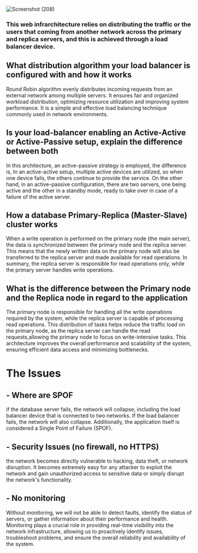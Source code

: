 
![Screenshot (208)](https://github.com/maramilod/alx-system_engineering-devops/assets/63783592/b9cd5e02-2c2f-4c2f-900f-66709c08e292)

<h3>This web infrarchitecture relies on distributing the traffic or the users that coming from another network
across the primary and replica servers, and this is achieved through a load balancer device.</h3>

<h2>  What distribution algorithm your load balancer is configured with and how it works </h2>

Round Robin algorithm evenly distributes incoming requests from an external network among multiple servers.
It ensures fair and organized workload distribution, optimizing resource utilization and improving system performance.
 It is a simple and effective load balancing technique commonly used in network environments.

<h2> Is your load-balancer enabling an Active-Active or Active-Passive setup, explain the difference between both </h2>

In this architecture, an active-passive strategy is employed, the difference is,
In an active-active setup, multiple active devices are utilized, so when one device fails, the others continue to provide the service. 
On the other hand, in an active-passive configuration, there are two servers, one being active and the other in a standby mode,
ready to take over in case of a failure of the active server.

<h2> How a database Primary-Replica (Master-Slave) cluster works </h2>

When a write operation is performed on the primary node (the main server), the data is synchronized between the primary node and the replica server.
This means that the newly written data on the primary node will also be transferred to the replica server and made available for read operations.
In summary, the replica server is responsible for read operations only, while the primary server handles write operations.

<h2> What is the difference between the Primary node and the Replica node in regard to the application </h2>

The primary node is responsible for handling all the write operations required by the system, while the replica server is capable of processing read operations.
This distribution of tasks helps reduce the traffic load on the primary node, as the replica server can handle the read requests,allowing the primary node to focus on write-intensive tasks.
This architecture improves the overall performance and scalability of the system,
ensuring efficient data access and minimizing bottlenecks.

<h1>The Issues</h1>

<h2>- Where are SPOF </h2>

 if the database server fails, the network will collapse, including the load balancer device that is connected to two networks. If the load balancer fails, the network will also collapse.
Additionally, the application itself is considered a Single Point of Failure (SPOF).

<h2>- Security Issues (no firewall, no HTTPS)</h2>
the network becomes directly vulnerable to hacking, data theft, or network disruption. It becomes extremely easy for any attacker to exploit the network and gain unauthorized access to sensitive data or simply disrupt the network's functionality.

<h2>- No monitoring </h2>

Without monitoring, we will not be able to detect faults, identify the status of servers, or gather information about their performance and health. Monitoring plays a crucial role in providing real-time visibility into the network infrastructure, allowing us to proactively identify issues,
troubleshoot problems, and ensure the overall reliability and availability of the system.
